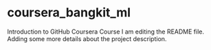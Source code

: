 # coursera_bangkit_ml
Introduction to GitHub Coursera Course
I am editing the README file. Adding some more details about the project description.
